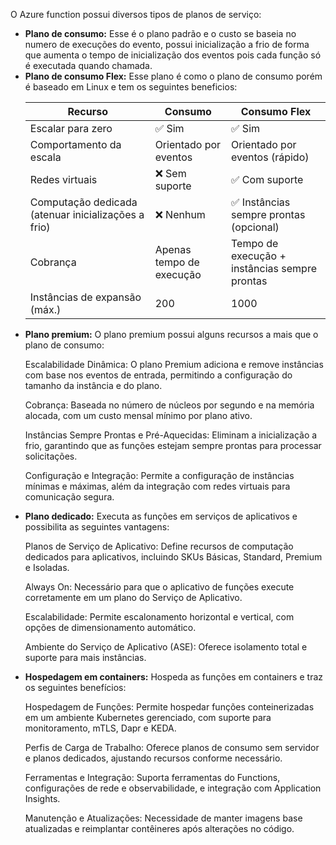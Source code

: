 O Azure function possui diversos tipos de planos de serviço:
<ul>
<li><strong>Plano de consumo:</strong> Esse é o plano padrão e o custo se baseia no numero de execuções do evento, possui inicialização a frio de forma que aumenta o tempo de inicialização dos eventos pois cada função só é executada quando chamada.</li>
<li><strong>Plano de consumo Flex:</strong> Esse plano é como o plano de consumo porém é baseado em Linux e tem os seguintes beneficios:</li>

<table>
    <thead>
        <tr>
            <th>Recurso</th>
            <th>Consumo</th>
            <th>Consumo Flex</th>
        </tr>
    </thead>
    <tbody>
        <tr>
            <td>Escalar para zero</td>
            <td>✅ Sim</td>
            <td>✅ Sim</td>
        </tr>
        <tr>
            <td>Comportamento da escala</td>
            <td>Orientado por eventos</td>
            <td>Orientado por eventos (rápido)</td>
        </tr>
        <tr>
            <td>Redes virtuais</td>
            <td>❌ Sem suporte</td>
            <td>✅ Com suporte</td>
        </tr>
        <tr>
            <td>Computação dedicada (atenuar inicializações a frio)</td>
            <td>❌ Nenhum</td>
            <td>✅ Instâncias sempre prontas (opcional)</td>
        </tr>
        <tr>
            <td>Cobrança</td>
            <td>Apenas tempo de execução</td>
            <td>Tempo de execução + instâncias sempre prontas</td>
        </tr>
        <tr>
            <td>Instâncias de expansão (máx.)</td>
            <td>200</td>
            <td>1000</td>
        </tr>
    </tbody>
</table>
<p></p>
<li><strong>Plano premium:</strong> O plano premium possui alguns recursos a mais que o plano de consumo:</li>

<p>Escalabilidade Dinâmica: O plano Premium adiciona e remove instâncias com base nos eventos de entrada, permitindo a configuração do tamanho da instância e do plano.</p>

<p>Cobrança: Baseada no número de núcleos por segundo e na memória alocada, com um custo mensal mínimo por plano ativo.</p>

<p>Instâncias Sempre Prontas e Pré-Aquecidas: Eliminam a inicialização a frio, garantindo que as funções estejam sempre prontas para processar solicitações.</p>

<p>Configuração e Integração: Permite a configuração de instâncias mínimas e máximas, além da integração com redes virtuais para comunicação segura.</p>

<p></p>
<li><strong>Plano dedicado:</strong> Executa as funções em serviços de aplicativos e possibilita as seguintes vantagens:</li>
<p>Planos de Serviço de Aplicativo: Define recursos de computação dedicados para aplicativos, incluindo SKUs Básicas, Standard, Premium e Isoladas.</p>
<p>Always On: Necessário para que o aplicativo de funções execute corretamente em um plano do Serviço de Aplicativo.</p>
<p>Escalabilidade: Permite escalonamento horizontal e vertical, com opções de dimensionamento automático.</p>
<p>Ambiente do Serviço de Aplicativo (ASE): Oferece isolamento total e suporte para mais instâncias.</p>
<li><strong>Hospedagem em containers:</strong> Hospeda as funções em containers e traz os seguintes benefícios:</li>
<p>Hospedagem de Funções: Permite hospedar funções conteinerizadas em um ambiente Kubernetes gerenciado, com suporte para monitoramento, mTLS, Dapr e KEDA.</p>
<p>Perfis de Carga de Trabalho: Oferece planos de consumo sem servidor e planos dedicados, ajustando recursos conforme necessário.</p>
<p>Ferramentas e Integração: Suporta ferramentas do Functions, configurações de rede e observabilidade, e integração com Application Insights.</p>
<p>Manutenção e Atualizações: Necessidade de manter imagens base atualizadas e reimplantar contêineres após alterações no código.</p>
</ul>


